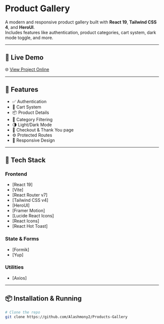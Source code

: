 #  Product Gallery

A modern and responsive product gallery built with **React 19**, **Tailwind CSS 4**, and **HeroUI**.  
Includes features like authentication, product categories, cart system, dark mode toggle, and more.

---

## 🔗 Live Demo

🌐 [View Project Online](https://product-gallery-olive.vercel.app/)

---

## 🚀 Features

- ✅ Authentication 
- 🛒 Cart System
- 📦 Product Details
- 📁 Category Filtering
- 🌗 Light/Dark Mode
- 🧾 Checkout & Thank You page
- ⚙️ Protected Routes
- 📱 Responsive Design

---

## 🔧 Tech Stack

### Frontend

- [React 19]
- [Vite]
- [React Router v7]
- [Tailwind CSS v4]
- [HeroUI]
- [Framer Motion]
- [Lucide React Icons]
- [React Icons]
- [React Hot Toast]

### State & Forms

- [Formik]
- [Yup]

### Utilities

- [Axios]

---

## 📦 Installation & Running

```bash
# Clone the repo
git clone https://github.com/Alashmony2/Products-Gallery
